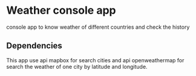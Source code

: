 # Weather console app 
console app to know weather of different countries and check the history 
## Dependencies
This app use api mapbox for search cities and api openweathermap for search the weather of one city by latitude and longitude. 
